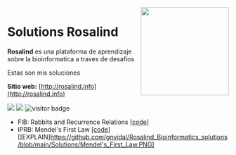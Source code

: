 <img src="http://rosalind.info/static/img/logo.png?v=1560257990"  width=200 align="right">

# Solutions Rosalind

**Rosalind** es una plataforma de aprendizaje sobre la bioinformatica a traves de desafios 

Estas son mis soluciones

**Sitio web:** [http://rosalind.info](http://rosalind.info)

<img src="https://img.shields.io/badge/language-python-orange.svg" style="zoom:100%;" /> <img src="https://img.shields.io/badge/counts-149-brightgreen.svg" style="zoom:100%;" />
<img src="https://visitor-badge.laobi.icu/badge?page_id=zonghui0228.rosalind-solutions" alt="visitor badge"/>

* FIB: Rabbits and Recurrence Relations [[code](https://github.com/gnvidal/Rosalind_Bioinformatics_solutions/blob/main/Solutions/Rabbits_and_Recurrence_Relations.py)]
* IPRB: Mendel's First Law [[code](https://github.com/gnvidal/Rosalind_Bioinformatics_solutions/blob/main/Solutions/Mendel's_First_Law.py)][[EXPLAIN]https://github.com/gnvidal/Rosalind_Bioinformatics_solutions/blob/main/Solutions/Mendel's_First_Law.PNG]
